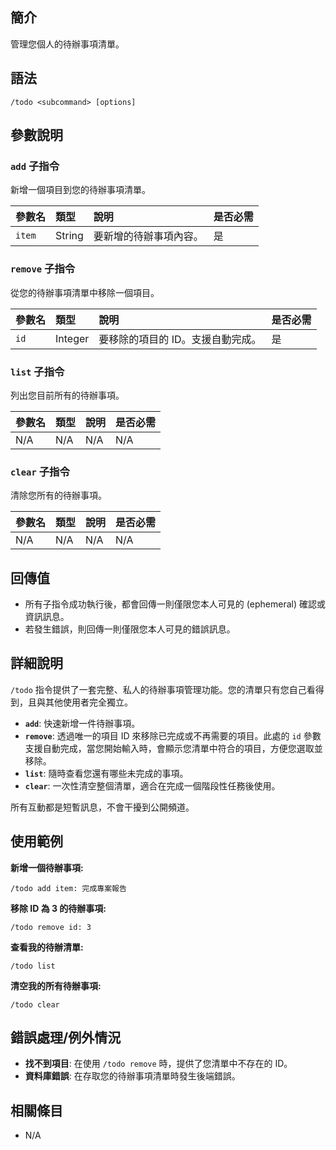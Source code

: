 ## 簡介
管理您個人的待辦事項清單。

## 語法
```
/todo <subcommand> [options]
```

## 參數說明

### `add` 子指令
新增一個項目到您的待辦事項清單。

| 參數名 | 類型 | 說明 | 是否必需 |
| :--- | :--- | :--- | :--- |
| `item` | String | 要新增的待辦事項內容。 | 是 |

### `remove` 子指令
從您的待辦事項清單中移除一個項目。

| 參數名 | 類型 | 說明 | 是否必需 |
| :--- | :--- | :--- | :--- |
| `id` | Integer | 要移除的項目的 ID。支援自動完成。 | 是 |

### `list` 子指令
列出您目前所有的待辦事項。

| 參數名 | 類型 | 說明 | 是否必需 |
| :--- | :--- | :--- | :--- |
| N/A | N/A | N/A | N/A |

### `clear` 子指令
清除您所有的待辦事項。

| 參數名 | 類型 | 說明 | 是否必需 |
| :--- | :--- | :--- | :--- |
| N/A | N/A | N/A | N/A |

## 回傳值
- 所有子指令成功執行後，都會回傳一則僅限您本人可見的 (ephemeral) 確認或資訊訊息。
- 若發生錯誤，則回傳一則僅限您本人可見的錯誤訊息。

## 詳細說明
`/todo` 指令提供了一套完整、私人的待辦事項管理功能。您的清單只有您自己看得到，且與其他使用者完全獨立。

- **`add`**: 快速新增一件待辦事項。
- **`remove`**: 透過唯一的項目 ID 來移除已完成或不再需要的項目。此處的 `id` 參數支援自動完成，當您開始輸入時，會顯示您清單中符合的項目，方便您選取並移除。
- **`list`**: 隨時查看您還有哪些未完成的事項。
- **`clear`**: 一次性清空整個清單，適合在完成一個階段性任務後使用。

所有互動都是短暫訊息，不會干擾到公開頻道。

## 使用範例
**新增一個待辦事項:**
```
/todo add item: 完成專案報告
```

**移除 ID 為 3 的待辦事項:**
```
/todo remove id: 3
```

**查看我的待辦清單:**
```
/todo list
```

**清空我的所有待辦事項:**
```
/todo clear
```

## 錯誤處理/例外情況
- **找不到項目**: 在使用 `/todo remove` 時，提供了您清單中不存在的 ID。
- **資料庫錯誤**: 在存取您的待辦事項清單時發生後端錯誤。

## 相關條目
- N/A